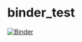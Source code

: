 # binder_test


[![Binder](https://mybinder.org/badge_logo.svg)](https://mybinder.org/v2/gh/hakimguenther/binder_test/main)
